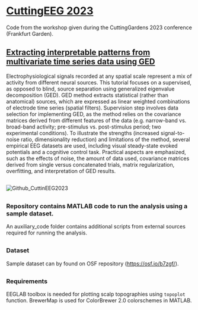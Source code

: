 # [CuttingEEG 2023](https://cuttinggardens2023.org/gardens/frankfurt/)
Code from the workshop given during the CuttingGardens 2023 conference (Frankfurt Garden).

## [Extracting interpretable patterns from multivariate time series data using GED](https://osf.io/b7zgf/wiki/home/)

Electrophysiological signals recorded at any spatial scale represent a mix of activity from different neural sources. This tutorial focuses on a supervised, as opposed to blind, source separation using generalized eigenvalue decomposition (GED). GED method extracts statistical (rather than anatomical) sources, which are expressed as linear weighted combinations of electrode time series (spatial filters). Supervision step involves data selection for implementing GED, as the method relies on the covariance matrices derived from different features of the data (e.g. narrow-band vs. broad-band activity; pre-stimulus vs. post-stimulus period; two experimental conditions). To illustrate the strengths (increased signal-to-noise ratio, dimensionality reduction) and limitations of the method, several empirical EEG datasets are used, including visual steady-state evoked potentials and a cognitive control task. Practical aspects are emphasized, such as the effects of noise, the amount of data used, covariance matrices derived from single versus concatenated trials, matrix regularization, overfitting, and interpretation of GED results.
##
![Github_CuttinEEG2023](https://github.com/user-attachments/assets/e10c1ae6-c12c-4074-bb90-dc241f766f4b)
##
### Repository contains MATLAB code to run the analysis using a sample dataset.

An auxiliary_code folder contains additional scripts from external sources required for running the analysis.
##
### Dataset 
Sample dataset can by found on OSF repository (https://osf.io/b7zgf/).
##
### Requirements
EEGLAB toolbox is needed for plotting scalp topographies using `topoplot` function. BrewerMap is used for ColorBrewer 2.0 colorschemes in MATLAB.


